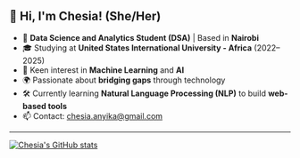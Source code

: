 ## 👋 Hi, I'm Chesia! (She/Her)

- 🧠 **Data Science and Analytics Student (DSA)** | Based in **Nairobi** 
- 🎓 Studying at **United States International University - Africa** (2022–2025)    
- 🤖 Keen interest in **Machine Learning** and **AI**  
- 🌍 Passionate about **bridging gaps** through technology  
- 🛠️ Currently learning **Natural Language Processing (NLP)** to build **web-based tools**
- 📫 Contact: chesia.anyika@gmail.com

--- 

<!-- Github Stats from https://github.com/anuraghazra/github-readme-stats -->
[![Chesia's GitHub stats](https://github-readme-stats.vercel.app/api?username=Chesia-Anyika&theme=radical)](https://github.com/anuraghazra/github-readme-stats)
